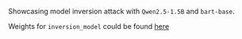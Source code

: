 Showcasing model inversion attack with `Qwen2.5-1.5B` and `bart-base`. 

Weights for `inversion_model` could be found [here](https://drive.google.com/drive/folders/10P259HD9siA4foxBeN8c_pIdKeKmWM8R?usp=share_link)
